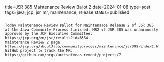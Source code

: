 title=JSR 385 Maintenance Review Ballot 2
date=2024-01-08
type=post
tags=java, jcp, jsr, mr, maintenance, release
status=published
~~~~~~

Today Maintenance Review Ballot for Maintenance Release 2 of JSR 385 at the Java Community Process finished. MR2 of JSR 385 was unanimously approved by the JCP Executive Committee: https://jcp.org/en/jsr/results?id=6364.
Maintenance Review 2 page: https://jcp.org/aboutJava/communityprocess/maintenance/jsr385/index2.html
GitHub project to track the MR: https://github.com/orgs/unitsofmeasurement/projects/7